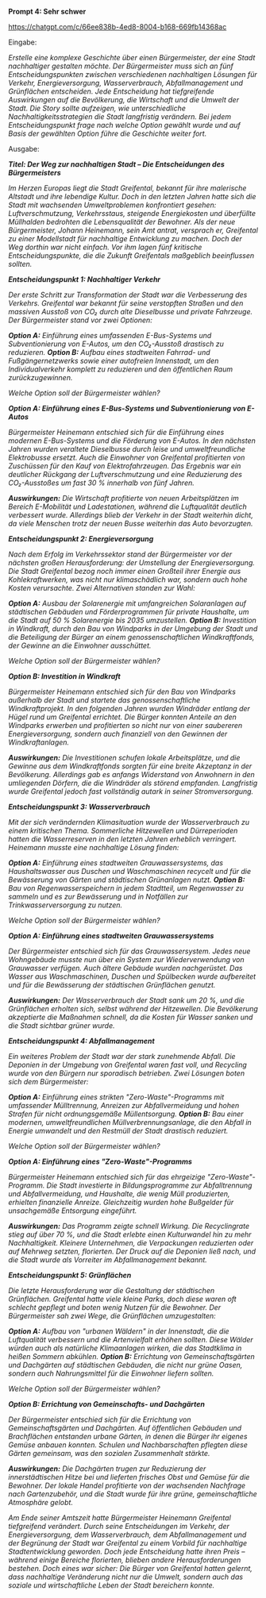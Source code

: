 **Prompt 4: Sehr schwer**

https://chatgpt.com/c/66ee838b-4ed8-8004-b168-669fb14368ac

Eingabe:

*Erstelle eine komplexe Geschichte über einen Bürgermeister, der eine Stadt nachhaltiger gestalten möchte. Der Bürgermeister muss sich an fünf Entscheidungspunkten zwischen verschiedenen nachhaltigen Lösungen für Verkehr, Energieversorgung, Wasserverbrauch, Abfallmanagement und Grünflächen entscheiden. Jede Entscheidung hat tiefgreifende Auswirkungen auf die Bevölkerung, die Wirtschaft und die Umwelt der Stadt. Die Story sollte aufzeigen, wie unterschiedliche Nachhaltigkeitsstrategien die Stadt langfristig verändern. Bei jedem Entscheidungspunkt frage nach welche Option gewählt wurde und auf Basis der gewählten Option führe die Geschichte weiter fort.*

Ausgabe:

***Titel: Der Weg zur nachhaltigen Stadt – Die Entscheidungen des Bürgermeisters***

*Im Herzen Europas liegt die Stadt Greifental, bekannt für ihre malerische Altstadt und ihre lebendige Kultur. Doch in den letzten Jahren hatte sich die Stadt mit wachsenden Umweltproblemen konfrontiert gesehen: Luftverschmutzung, Verkehrsstaus, steigende Energiekosten und überfüllte Müllhalden bedrohten die Lebensqualität der Bewohner. Als der neue Bürgermeister, Johann Heinemann, sein Amt antrat, versprach er, Greifental zu einer Modellstadt für nachhaltige Entwicklung zu machen. Doch der Weg dorthin war nicht einfach. Vor ihm lagen fünf kritische Entscheidungspunkte, die die Zukunft Greifentals maßgeblich beeinflussen sollten.*

***Entscheidungspunkt 1: Nachhaltiger Verkehr***

*Der erste Schritt zur Transformation der Stadt war die Verbesserung des Verkehrs. Greifental war bekannt für seine verstopften Straßen und den massiven Ausstoß von CO₂ durch alte Dieselbusse und private Fahrzeuge. Der Bürgermeister stand vor zwei Optionen:*

***Option A:** Einführung eines umfassenden E-Bus-Systems und Subventionierung von E-Autos, um den CO₂-Ausstoß drastisch zu reduzieren.
**Option B:** Aufbau eines stadtweiten Fahrrad- und Fußgängernetzwerks sowie einer autofreien Innenstadt, um den Individualverkehr komplett zu reduzieren und den öffentlichen Raum zurückzugewinnen.*

*Welche Option soll der Bürgermeister wählen?*

***Option A: Einführung eines E-Bus-Systems und Subventionierung von E-Autos***

*Bürgermeister Heinemann entschied sich für die Einführung eines modernen E-Bus-Systems und die Förderung von E-Autos. In den nächsten Jahren wurden veraltete Dieselbusse durch leise und umweltfreundliche Elektrobusse ersetzt. Auch die Einwohner von Greifental profitierten von Zuschüssen für den Kauf von Elektrofahrzeugen. Das Ergebnis war ein deutlicher Rückgang der Luftverschmutzung und eine Reduzierung des CO₂-Ausstoßes um fast 30 % innerhalb von fünf Jahren.*

***Auswirkungen:** Die Wirtschaft profitierte von neuen Arbeitsplätzen im Bereich E-Mobilität und Ladestationen, während die Luftqualität deutlich verbessert wurde. Allerdings blieb der Verkehr in der Stadt weiterhin dicht, da viele Menschen trotz der neuen Busse weiterhin das Auto bevorzugten.*

***Entscheidungspunkt 2: Energieversorgung***

*Nach dem Erfolg im Verkehrssektor stand der Bürgermeister vor der nächsten großen Herausforderung: der Umstellung der Energieversorgung. Die Stadt Greifental bezog noch immer einen Großteil ihrer Energie aus Kohlekraftwerken, was nicht nur klimaschädlich war, sondern auch hohe Kosten verursachte. Zwei Alternativen standen zur Wahl:*

***Option A:** Ausbau der Solarenergie mit umfangreichen Solaranlagen auf städtischen Gebäuden und Förderprogrammen für private Haushalte, um die Stadt auf 50 % Solarenergie bis 2035 umzustellen.
**Option B:** Investition in Windkraft, durch den Bau von Windparks in der Umgebung der Stadt und die Beteiligung der Bürger an einem genossenschaftlichen Windkraftfonds, der Gewinne an die Einwohner ausschüttet.*

*Welche Option soll der Bürgermeister wählen?*

***Option B: Investition in Windkraft***

*Bürgermeister Heinemann entschied sich für den Bau von Windparks außerhalb der Stadt und startete das genossenschaftliche Windkraftprojekt. In den folgenden Jahren wurden Windräder entlang der Hügel rund um Greifental errichtet. Die Bürger konnten Anteile an den Windparks erwerben und profitierten so nicht nur von einer saubereren Energieversorgung, sondern auch finanziell von den Gewinnen der Windkraftanlagen.*

***Auswirkungen:** Die Investitionen schufen lokale Arbeitsplätze, und die Gewinne aus dem Windkraftfonds sorgten für eine breite Akzeptanz in der Bevölkerung. Allerdings gab es anfangs Widerstand von Anwohnern in den umliegenden Dörfern, die die Windräder als störend empfanden. Langfristig wurde Greifental jedoch fast vollständig autark in seiner Stromversorgung.*

***Entscheidungspunkt 3: Wasserverbrauch***

*Mit der sich verändernden Klimasituation wurde der Wasserverbrauch zu einem kritischen Thema. Sommerliche Hitzewellen und Dürreperioden hatten die Wasserreserven in den letzten Jahren erheblich verringert. Heinemann musste eine nachhaltige Lösung finden:*

***Option A:** Einführung eines stadtweiten Grauwassersystems, das Haushaltswasser aus Duschen und Waschmaschinen recycelt und für die Bewässerung von Gärten und städtischen Grünanlagen nutzt.
**Option B:** Bau von Regenwasserspeichern in jedem Stadtteil, um Regenwasser zu sammeln und es zur Bewässerung und in Notfällen zur Trinkwasserversorgung zu nutzen.*

*Welche Option soll der Bürgermeister wählen?*

***Option A: Einführung eines stadtweiten Grauwassersystems***

*Der Bürgermeister entschied sich für das Grauwassersystem. Jedes neue Wohngebäude musste nun über ein System zur Wiederverwendung von Grauwasser verfügen. Auch ältere Gebäude wurden nachgerüstet. Das Wasser aus Waschmaschinen, Duschen und Spülbecken wurde aufbereitet und für die Bewässerung der städtischen Grünflächen genutzt.*

***Auswirkungen:** Der Wasserverbrauch der Stadt sank um 20 %, und die Grünflächen erholten sich, selbst während der Hitzewellen. Die Bevölkerung akzeptierte die Maßnahmen schnell, da die Kosten für Wasser sanken und die Stadt sichtbar grüner wurde.*

***Entscheidungspunkt 4: Abfallmanagement***

*Ein weiteres Problem der Stadt war der stark zunehmende Abfall. Die Deponien in der Umgebung von Greifental waren fast voll, und Recycling wurde von den Bürgern nur sporadisch betrieben. Zwei Lösungen boten sich dem Bürgermeister:*

***Option A:** Einführung eines strikten "Zero-Waste"-Programms mit umfassender Mülltrennung, Anreizen zur Abfallvermeidung und hohen Strafen für nicht ordnungsgemäße Müllentsorgung.
**Option B:** Bau einer modernen, umweltfreundlichen Müllverbrennungsanlage, die den Abfall in Energie umwandelt und den Restmüll der Stadt drastisch reduziert.*

*Welche Option soll der Bürgermeister wählen?*

***Option A: Einführung eines "Zero-Waste"-Programms***

*Bürgermeister Heinemann entschied sich für das ehrgeizige "Zero-Waste"-Programm. Die Stadt investierte in Bildungsprogramme zur Abfalltrennung und Abfallvermeidung, und Haushalte, die wenig Müll produzierten, erhielten finanzielle Anreize. Gleichzeitig wurden hohe Bußgelder für unsachgemäße Entsorgung eingeführt.*

***Auswirkungen:** Das Programm zeigte schnell Wirkung. Die Recyclingrate stieg auf über 70 %, und die Stadt erlebte einen Kulturwandel hin zu mehr Nachhaltigkeit. Kleinere Unternehmen, die Verpackungen reduzierten oder auf Mehrweg setzten, florierten. Der Druck auf die Deponien ließ nach, und die Stadt wurde als Vorreiter im Abfallmanagement bekannt.*

***Entscheidungspunkt 5: Grünflächen***

*Die letzte Herausforderung war die Gestaltung der städtischen Grünflächen. Greifental hatte viele kleine Parks, doch diese waren oft schlecht gepflegt und boten wenig Nutzen für die Bewohner. Der Bürgermeister sah zwei Wege, die Grünflächen umzugestalten:*

***Option A:** Aufbau von "urbanen Wäldern" in der Innenstadt, die die Luftqualität verbessern und die Artenvielfalt erhöhen sollten. Diese Wälder würden auch als natürliche Klimaanlagen wirken, die das Stadtklima in heißen Sommern abkühlen.
**Option B:** Errichtung von Gemeinschaftsgärten und Dachgärten auf städtischen Gebäuden, die nicht nur grüne Oasen, sondern auch Nahrungsmittel für die Einwohner liefern sollten.*

*Welche Option soll der Bürgermeister wählen?*

***Option B: Errichtung von Gemeinschafts- und Dachgärten***

*Der Bürgermeister entschied sich für die Errichtung von Gemeinschaftsgärten und Dachgärten. Auf öffentlichen Gebäuden und Brachflächen entstanden urbane Gärten, in denen die Bürger ihr eigenes Gemüse anbauen konnten. Schulen und Nachbarschaften pflegten diese Gärten gemeinsam, was den sozialen Zusammenhalt stärkte.*

***Auswirkungen:** Die Dachgärten trugen zur Reduzierung der innerstädtischen Hitze bei und lieferten frisches Obst und Gemüse für die Bewohner. Der lokale Handel profitierte von der wachsenden Nachfrage nach Gartenzubehör, und die Stadt wurde für ihre grüne, gemeinschaftliche Atmosphäre gelobt.*

*Am Ende seiner Amtszeit hatte Bürgermeister Heinemann Greifental tiefgreifend verändert. Durch seine Entscheidungen im Verkehr, der Energieversorgung, dem Wasserverbrauch, dem Abfallmanagement und der Begrünung der Stadt war Greifental zu einem Vorbild für nachhaltige Stadtentwicklung geworden. Doch jede Entscheidung hatte ihren Preis – während einige Bereiche florierten, blieben andere Herausforderungen bestehen. Doch eines war sicher: Die Bürger von Greifental hatten gelernt, dass nachhaltige Veränderung nicht nur die Umwelt, sondern auch das soziale und wirtschaftliche Leben der Stadt bereichern konnte.*